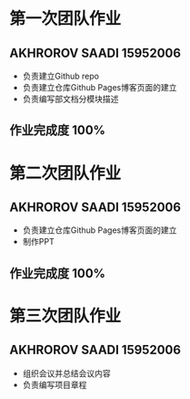 # 第一次团队作业  
## AKHROROV SAADI 15952006  
* 负责建立Github repo  
* 负责建立仓库Github Pages博客页面的建立  
* 负责编写部文档分模块描述  

  
 ## 作业完成度 100%  
  
 # 第二次团队作业  
 ## AKHROROV SAADI 15952006    
* 负责建立仓库Github Pages博客页面的建立    
* 制作PPT  
  
 ## 作业完成度 100%  
   
# 第三次团队作业  
## AKHROROV SAADI 15952006  
* 组织会议并总结会议内容  
* 负责编写项目章程
 
 
